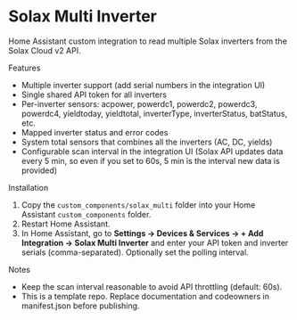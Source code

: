 # Solax Multi Inverter

Home Assistant custom integration to read multiple Solax inverters from the Solax Cloud v2 API.

Features
- Multiple inverter support (add serial numbers in the integration UI)
- Single shared API token for all inverters
- Per-inverter sensors: acpower, powerdc1, powerdc2, powerdc3, powerdc4, yieldtoday, yieldtotal, inverterType, inverterStatus, batStatus, etc.
- Mapped inverter status and error codes
- System total sensors that combines all the inverters (AC, DC, yields)
- Configurable scan interval in the integration UI (Solax API updates data every 5 min, so even if you set to 60s, 5 min is the interval new data is provided)

Installation
1. Copy the `custom_components/solax_multi` folder into your Home Assistant `custom_components` folder.
2. Restart Home Assistant.
3. In Home Assistant, go to **Settings → Devices & Services → + Add Integration → Solax Multi Inverter** and enter your API token and inverter serials (comma-separated). Optionally set the polling interval.

Notes
- Keep the scan interval reasonable to avoid API throttling (default: 60s).
- This is a template repo. Replace documentation and codeowners in manifest.json before publishing.
